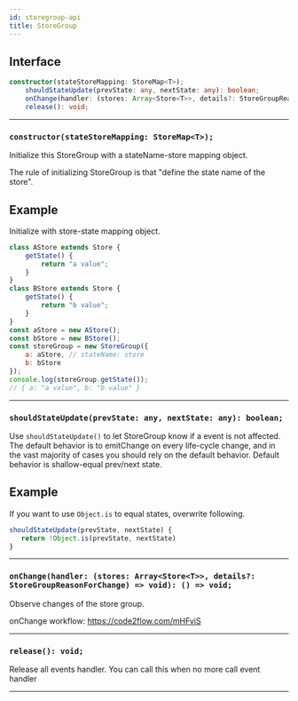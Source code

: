 ```yaml
---
id: storegroup-api
title: StoreGroup
---
```


<!-- THIS DOCUMENT IS AUTOMATICALLY GENERATED FROM src/*.ts -->
<!-- Please edit src/*.ts and `npm run build:docs:api` -->


## Interface

```typescript
constructor(stateStoreMapping: StoreMap<T>);
    shouldStateUpdate(prevState: any, nextState: any): boolean;
    onChange(handler: (stores: Array<Store<T>>, details?: StoreGroupReasonForChange) => void): () => void;
    release(): void;
```

----

### `constructor(stateStoreMapping: StoreMap<T>);`


Initialize this StoreGroup with a stateName-store mapping object.

The rule of initializing StoreGroup is that "define the state name of the store".

## Example

Initialize with store-state mapping object.

```js
class AStore extends Store {
    getState() {
        return "a value";
    }
}
class BStore extends Store {
    getState() {
        return "b value";
    }
}
const aStore = new AStore();
const bStore = new BStore();
const storeGroup = new StoreGroup({
    a: aStore, // stateName: store
    b: bStore
});
console.log(storeGroup.getState());
// { a: "a value", b: "b value" }
```

----

### `shouldStateUpdate(prevState: any, nextState: any): boolean;`


Use `shouldStateUpdate()` to let StoreGroup know if a event is not affected.
The default behavior is to emitChange on every life-cycle change,
and in the vast majority of cases you should rely on the default behavior.
Default behavior is shallow-equal prev/next state.

## Example

If you want to use `Object.is` to equal states, overwrite following.

```js
shouldStateUpdate(prevState, nextState) {
   return !Object.is(prevState, nextState)
}
```

----

### `onChange(handler: (stores: Array<Store<T>>, details?: StoreGroupReasonForChange) => void): () => void;`


Observe changes of the store group.

onChange workflow: https://code2flow.com/mHFviS

----

### `release(): void;`


Release all events handler.
You can call this when no more call event handler

----

